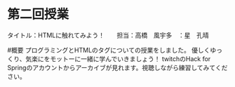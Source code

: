 # 第二回授業
タイトル：HTMLに触れてみよう！　　担当：高橋　風宇多　：星　孔晴

 #概要
 プログラミングとHTMLのタグについての授業をしました。
 優しくゆっくり、気楽にをモットーに一緒に学んでいきましょう！
 twitchのHack for Springのアカウントからアーカイブが見れます。視聴しながら練習してみてください。

